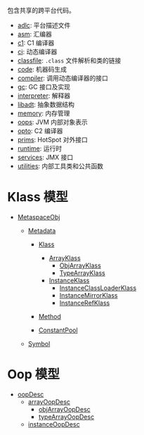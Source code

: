 
包含共享的跨平台代码。

- [adlc](./adlc/readme.md): 平台描述文件
- [asm](./asm/readme.md): 汇编器
- [c1](./c1/readme.md): C1 编译器
- [ci](./ci/readme.md): 动态编译器
- [classfile](./classfile/readme.md): `.class` 文件解析和类的链接
- [code](./code/readme.md): 机器码生成
- [compiler](./compiler/readme.md): 调用动态编译器的接口
- [gc](./gc/readme.md): GC 接口及实现
- [interpreter](./interpreter/readme.md): 解释器
- [libadt](./libadt/readme.md): 抽象数据结构
- [memory](./memory/readme.md): 内存管理
- [oops](./oops/readme.md): JVM 内部对象表示
- [opto](./opto/readme.md): C2 编译器
- [prims](./prims/readme.md): HotSpot 对外接口
- [runtime](./runtime/readme.md): 运行时
- [services](./services/readme.md): JMX 接口
- [utilities](./utilities/readme.md): 内部工具类和公共函数

# Klass 模型

- [MetaspaceObj](./memory/readme.md#MetaspaceObj)
  - [Metadata](./oops/readme.md#Metadata)
    - [Klass](./oops/readme.md#Klass)
      - [ArrayKlass](./oops/readme.md#ArrayKlass)
        - [ObjArrayKlass]()
        - [TypeArrayKlass]()
      - [InstanceKlass](./oops/readme.md#InstanceKlass)
        - [InstanceClassLoaderKlass](./oops/readme.md#InstanceClassLoaderKlass)
        - [InstanceMirrorKlass](./oops/readme.md#InstanceMirrorKlass)
        - [InstanceRefKlass](./oops/readme.md#InstanceRefKlass)
    
    - [Method](./oops/readme.md#Method)

    - [ConstantPool](./oops/readme.md#ConstantPool)

  - [Symbol](./oops/readme.md#Symbol)

# Oop 模型

- [oopDesc](./oops/readme.md#oopDesc)
  - [arrayOopDesc](./oops/readme.md#arrayOopDesc)
    - [objArrayOopDesc](./oops/readme.md#objArrayOopDesc)
    - [typeArrayOopDesc](./oops/readme.md#typeArrayOopDesc)
  - [instanceOopDesc](./oops/readme.md#instanceOopDesc)


